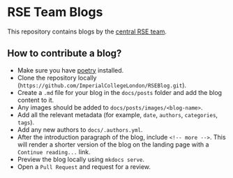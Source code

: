 # RSE Team Blogs

This repository contains blogs by the [central RSE team](https://www.imperial.ac.uk/admin-services/ict/self-service/research-support/rcs/service-offering/research-software-engineering/about-the-team/).

## How to contribute a blog?

- Make sure you have [poetry](https://python-poetry.org/docs/#installation) installed.
- Clone the repository locally (`https://github.com/ImperialCollegeLondon/RSEBlog.git`).
- Create a `.md` file for your blog in the `docs/posts` folder and add the blog content to it.
- Any images should be added to `docs/posts/images/<blog-name>`.
- Add all the relevant metadata (for example, `date`, `authors`, `categories`, `tags`).
- Add any new authors to `docs/.authors.yml`.
- After the introduction paragraph of the blog, include `<!-- more -->`. This will render a shorter version of the blog on the landing page with a `Continue reading...` link.
- Preview the blog locally using `mkdocs serve`.
- Open a `Pull Request` and request for a review.
